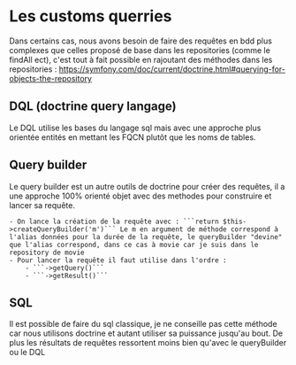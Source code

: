 # Les customs querries

Dans certains cas, nous avons besoin de faire des requêtes en bdd plus complexes que celles proposé de base dans les repositories (comme le findAll ect), c'est tout à fait possible en rajoutant des méthodes dans les repositories : https://symfony.com/doc/current/doctrine.html#querying-for-objects-the-repository

## DQL (doctrine query langage)

Le DQL utilise les bases du langage sql mais avec une approche plus orientée entités en mettant les FQCN plutôt que les noms de tables.

## Query builder

Le query builder est un autre outils de doctrine pour créer des requêtes, il a une approche 100% orienté objet avec des methodes pour construire et lancer sa requête.

    - On lance la création de la requête avec : ```return $this->createQueryBuilder('m')``` Le m en argument de méthode correspond à l'alias données pour la durée de la requête, le queryBuilder "devine" que l'alias correspond, dans ce cas à movie car je suis dans le repository de movie
    - Pour lancer la requête il faut utilise dans l'ordre : 
        - ```->getQuery()```
        - ```->getResult()```

## SQL

Il est possible de faire du sql classique, je ne conseille pas cette méthode car nous utilisons doctrine et autant utiliser sa puissance jusqu'au bout. De plus les résultats de requêtes ressortent moins bien qu'avec le queryBuilder ou le DQL